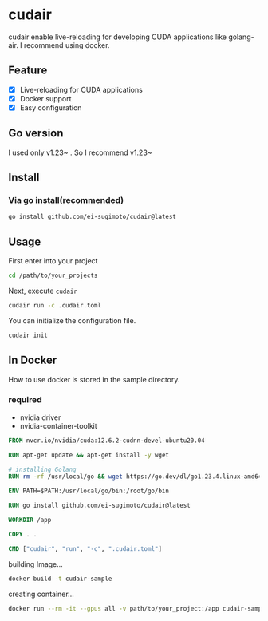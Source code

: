 # cudair
cudair enable live-reloading for developing CUDA applications like golang-air.
I recommend using docker.



## Feature
- [x] Live-reloading for CUDA applications
- [x] Docker support
- [x] Easy configuration

## Go version
I used only v1.23~ . So I recommend v1.23~ 

## Install

### Via go install(recommended)
```bash
go install github.com/ei-sugimoto/cudair@latest
```

## Usage

First enter into your project

```bash
cd /path/to/your_projects
```

Next, execute `cudair`

```bash
cudair run -c .cudair.toml
```

You can initialize the configuration file.
```bash
cudair init
```

## In Docker
How to use docker is stored in the sample directory.

### required
- nvidia driver
- nvidia-container-toolkit

```Dockerfile
FROM nvcr.io/nvidia/cuda:12.6.2-cudnn-devel-ubuntu20.04

RUN apt-get update && apt-get install -y wget

# installing Golang
RUN rm -rf /usr/local/go && wget https://go.dev/dl/go1.23.4.linux-amd64.tar.gz && tar -C /usr/local -xzf go1.23.4.linux-amd64.tar.gz

ENV PATH=$PATH:/usr/local/go/bin:/root/go/bin

RUN go install github.com/ei-sugimoto/cudair@latest

WORKDIR /app

COPY . .

CMD ["cudair", "run", "-c", ".cudair.toml"]
```

building Image...
```bash
docker build -t cudair-sample
```

creating container...
```bash
docker run --rm -it --gpus all -v path/to/your_project:/app cudair-sample
```

